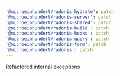 ```yaml
---
'@microeinhundert/radonis-hydrate': patch
'@microeinhundert/radonis-server': patch
'@microeinhundert/radonis-shared': patch
'@microeinhundert/radonis-build': patch
'@microeinhundert/radonis-hooks': patch
'@microeinhundert/radonis-query': patch
'@microeinhundert/radonis-form': patch
'@microeinhundert/radonis': patch
---
```


Refactored internal exceptions
